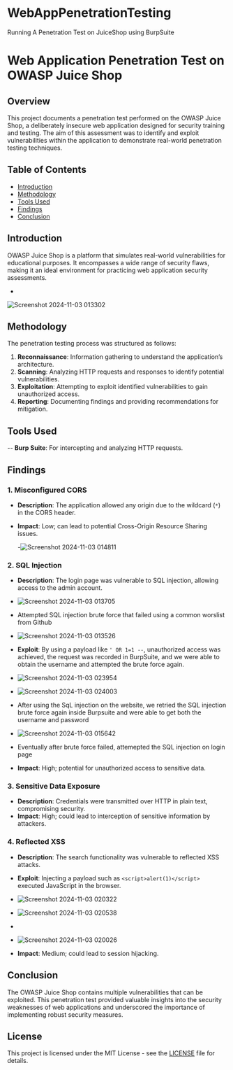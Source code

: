 # WebAppPenetrationTesting
Running A Penetration Test on JuiceShop using BurpSuite 

# Web Application Penetration Test on OWASP Juice Shop

## Overview
This project documents a penetration test performed on the OWASP Juice Shop, a deliberately insecure web application designed for security training and testing. The aim of this assessment was to identify and exploit vulnerabilities within the application to demonstrate real-world penetration testing techniques.

## Table of Contents
- [Introduction](#introduction)
- [Methodology](#methodology)
- [Tools Used](#tools-used)
- [Findings](#findings)
- [Conclusion](#conclusion)

## Introduction
OWASP Juice Shop is a platform that simulates real-world vulnerabilities for educational purposes. It encompasses a wide range of security flaws, making it an ideal environment for practicing web application security assessments.

-
![Screenshot 2024-11-03 013302](https://github.com/user-attachments/assets/566c6f9c-0b4b-458f-be86-f4a95d1a2bad)

## Methodology
The penetration testing process was structured as follows:

1. **Reconnaissance**: Information gathering to understand the application’s architecture.
2. **Scanning**: Analyzing HTTP requests and responses to identify potential vulnerabilities.
3. **Exploitation**: Attempting to exploit identified vulnerabilities to gain unauthorized access.
4. **Reporting**: Documenting findings and providing recommendations for mitigation.

## Tools Used
-- **Burp Suite**: For intercepting and analyzing HTTP requests.

## Findings
### 1. Misconfigured CORS
- **Description**: The application allowed any origin due to the wildcard (`*`) in the CORS header.
- **Impact**: Low; can lead to potential Cross-Origin Resource Sharing issues.
  

  -![Screenshot 2024-11-03 014811](https://github.com/user-attachments/assets/30de98ee-9ff6-410e-9898-48cd7f6e6380)


### 2. SQL Injection
- **Description**: The login page was vulnerable to SQL injection, allowing access to the admin account.
- ![Screenshot 2024-11-03 013705](https://github.com/user-attachments/assets/fd0d72b2-5a5d-442c-85e2-a5d2760eb503)

- Attempted SQL injection brute force that failed using a common worslist from Github

- ![Screenshot 2024-11-03 013526](https://github.com/user-attachments/assets/edfa3451-2d71-4d80-9fd8-a03285fd4b85)


  
- **Exploit**: By using a payload like `' OR 1=1 --`, unauthorized access was achieved, the request was recorded in BurpSuite, and we were able to obtain the username and attempted the brute force again.

- ![Screenshot 2024-11-03 023954](https://github.com/user-attachments/assets/26ff2a85-6e55-437e-8fbe-98a4737ac066)

- ![Screenshot 2024-11-03 024003](https://github.com/user-attachments/assets/9935c664-4009-4221-b38e-39adb82af0e0)


- After using the SqL injection on the website, we retried the SQL injection brute force again inside Burpsuite and were able to get both the username and password

- ![Screenshot 2024-11-03 015642](https://github.com/user-attachments/assets/9799acd2-3bf5-4a4a-80b6-88a6477a308f)
 




- Eventually after brute force failed, attemepted the SQL injection on login page 
- **Impact**: High; potential for unauthorized access to sensitive data.

### 3. Sensitive Data Exposure
- **Description**: Credentials were transmitted over HTTP in plain text, compromising security.
- **Impact**: High; could lead to interception of sensitive information by attackers.

### 4. Reflected XSS
- **Description**: The search functionality was vulnerable to reflected XSS attacks.
- **Exploit**: Injecting a payload such as `<script>alert(1)</script>` executed JavaScript in the browser.

- ![Screenshot 2024-11-03 020322](https://github.com/user-attachments/assets/f4d9f51d-c81b-4f2b-9f6e-faa3d12fabf7)

- ![Screenshot 2024-11-03 020538](https://github.com/user-attachments/assets/5d950ac7-056f-4ee0-8ae4-136a41c4bb0a)

-

- ![Screenshot 2024-11-03 020026](https://github.com/user-attachments/assets/3bf491bc-3cdd-4123-8a31-9cc0ae5442ac)

- **Impact**: Medium; could lead to session hijacking.

## Conclusion
The OWASP Juice Shop contains multiple vulnerabilities that can be exploited. This penetration test provided valuable insights into the security weaknesses of web applications and underscored the importance of implementing robust security measures.

## License
This project is licensed under the MIT License - see the [LICENSE](LICENSE) file for details.

